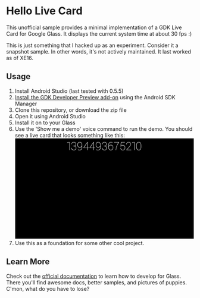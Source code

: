 Hello Live Card
=======

This unofficial sample provides a minimal implementation of a GDK Live Card for
Google Glass. It displays the current system time at about 30 fps :)

This is just something that I hacked up as an experiment. Consider it
a snapshot sample. In other words, it's not actively maintained. It
last worked as of XE16.

## Usage

1. Install Android Studio (last tested with 0.5.5)
2. [Install the GDK Developer Preview add-on](https://developers.google.com/glass/develop/gdk/quick-start#setting_up_the_development_environment) using the Android SDK Manager
3. Clone this repository, or download the zip file
4. Open it using Android Studio
5. Install it on to your Glass
6. Use the 'Show me a demo' voice command to run the demo. 
    You should see a live card that looks something like this: ![Hello live card running](README/running.png)
7. Use this as a foundation for some other cool project.

## Learn More

Check out the
[official documentation](https://developers.google.com/glass/develop/index)
to learn how to develop for Glass.  There you'll find awesome docs,
better samples, and pictures of puppies. C'mon, what do you have to lose?
